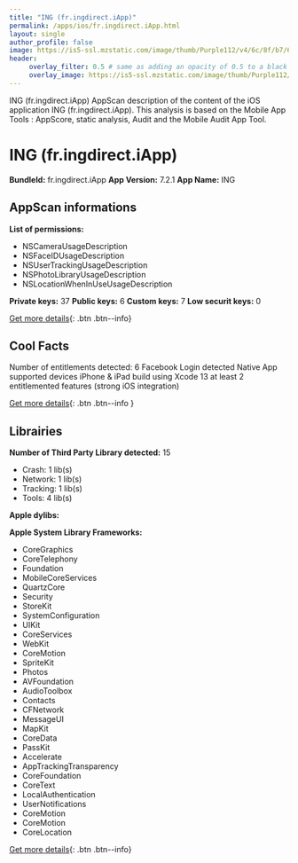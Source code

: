 ```yaml
---
title: "ING (fr.ingdirect.iApp)"
permalink: /apps/ios/fr.ingdirect.iApp.html
layout: single
author_profile: false
image: https://is5-ssl.mzstatic.com/image/thumb/Purple112/v4/6c/8f/b7/6c8fb708-fef3-7621-46ec-723c180653a5/AppIcon-1x_U007emarketing-0-7-0-85-220.png/512x512bb.jpg
header: 
     overlay_filter: 0.5 # same as adding an opacity of 0.5 to a black background
     overlay_image: https://is5-ssl.mzstatic.com/image/thumb/Purple112/v4/6c/8f/b7/6c8fb708-fef3-7621-46ec-723c180653a5/AppIcon-1x_U007emarketing-0-7-0-85-220.png/512x512bb.jpg
---
```

ING (fr.ingdirect.iApp) AppScan description of the content of the iOS application ING (fr.ingdirect.iApp). This analysis is based on the Mobile App Tools : AppScore, static analysis, Audit and the Mobile Audit App Tool.

# ING (fr.ingdirect.iApp)

**BundleId:** fr.ingdirect.iApp
**App Version:** 7.2.1
**App Name:** ING


## AppScan informations 

**List of permissions:** 
- NSCameraUsageDescription
- NSFaceIDUsageDescription
- NSUserTrackingUsageDescription
- NSPhotoLibraryUsageDescription
- NSLocationWhenInUseUsageDescription
  
  
**Private keys:** 37
**Public keys:** 6
**Custom keys:** 7
**Low securit keys:** 0
  
[Get more details](/pricing.html){: .btn .btn--info}

## Cool Facts

Number of entitlements detected: 6
Facebook Login detected
Native App
supported devices iPhone & iPad
build using Xcode 13
at least 2 entitlemented features (strong iOS integration)
  
[Get more details](/pricing.html){: .btn .btn--info }

## Librairies 
**Number of Third Party Library detected:** 15
- Crash: 1 lib(s)
- Network: 1 lib(s)
- Tracking: 1 lib(s)
- Tools: 4 lib(s)


**Apple dylibs:**


**Apple System Library Frameworks:**
- CoreGraphics
- CoreTelephony
- Foundation
- MobileCoreServices
- QuartzCore
- Security
- StoreKit
- SystemConfiguration
- UIKit
- CoreServices
- WebKit
- CoreMotion
- SpriteKit
- Photos
- AVFoundation
- AudioToolbox
- Contacts
- CFNetwork
- MessageUI
- MapKit
- CoreData
- PassKit
- Accelerate
- AppTrackingTransparency
- CoreFoundation
- CoreText
- LocalAuthentication
- UserNotifications
- CoreMotion
- CoreMotion
- CoreLocation


  
[Get more details](/pricing.html){: .btn .btn--info}

